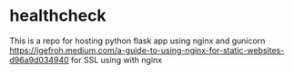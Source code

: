 # healthcheck
This is a repo for hosting python flask app using nginx and gunicorn
https://jgefroh.medium.com/a-guide-to-using-nginx-for-static-websites-d96a9d034940 for SSL using with nginx
